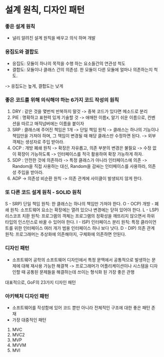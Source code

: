 # 설계 원칙, 디자인 패턴 

### 좋은 설계 원칙
- 널리 알려진 설계 원칙을 배우고 의식 하며 개발


### 응집도와 결합도
- 응집도: 모듈이 하나의 목적을 수행 하는 요소들간의 연관성 척도
- 결합도: 모듈이나 클래스 간의 의존성. 한 모듈이 다른 모듈에 얼마나 의존하는지 척도.

-> 응집도는 높게, 결합도는 낮게 


### 좋은 코드를 위해 의식해야 하는 6가지 코드 작성의 원칙
1. DRY : 같은 것을 몇번씩 반복하지 말것
-> 중복 코드가 있다면 메소드로 분리 
2. PIE : 명확하고 표현력 있게 기술할 것 
-> 애매한 이름x, 알기 쉬운 이름으로, 컨벤션을 따르고 매직넘버에는 이름을 붙이자
3. SRP : 클래스에 주어진 책임은 1개 
-> 단일 책임 원칙
-> 클래스는 하나의 기능이나 책임만을 가져야 하며, 그 책임이 변경될 때 해당 클래스만 수정하면 된다. 
-> 외부 객체는 생성자로 주입 받아라.
4. OCP : 개방 폐쇄 원칙
-> 확장은 자유롭고, 의존 부분의 변경은 불필요
-> 수정 없이 확장이 가능하도록 
-> 인터페이스를 적극 활용하여 확장 가능하게 하자.
5. SDP : 안전한 것에 의존하라
-> 특정 클래스가 아니라 인터페이스에 의존 
-> Random을 직접 사용하는 대신, Random을 감싸는 인터페이스를 사용하라, 의존성 주입을 받아라.
6. ADP
-> 의존성 비순환 원칙 
-> 의존 관계에 사이클이 발생되지 않게 한다.


### 또 다른 코드 설계 원칙 - SOLID 원칙
S - SRP) 단일 책임 원칙: 한 클래스는 하나의 책임만 가져야 한다. 
O - OCP) 개방 - 폐쇄 원칙: 소프트웨어 요소는 확장에는 열려 있으나 변경에는 닫혀 있어야 한다. 
L - LSP) 리스코프 치환 원칙: 프로그램의 객체는 프로그램의 정확성을 깨뜨리지 않으면서 하위 타입의 인스턴스로 바꿀 수 있어야 한다.
I - ISP) 인터페이스 분리 원칙: 특정 클라이언트를 위한 인터페이스 여러 개가 범용 인터페이스 하나 보다 낫다.
D - DIP) 의존 관계 원칙: 프로그래머는 추상화에 의존해야지, 구체화에 의존하면 안된다.


### 디자인 패턴
- 소프트웨어 공학의 소프트웨어 디자인에서 특정 문맥에서 공통적으로 발생하는 문제에 대해 재사용 가능한 해결책
-> 프로그래머가 어플리케이션이나 시스템을 디자인할 때 공통된 문제들을 해결하는데 쓰이는 형식화 된 가장 좋은 관행 

대표적으로, GoF의 23가지 디자인 패턴 

### 아키텍처 디자인 패턴
- 소프트웨어를 작성함에 있어 코드 뿐만 아니라 전체적인 구조에 대한 좋은 패턴 존재
- 가장 대중적인 패턴
1) MVC
2) MVC2
3) MVP
4) MVVM
5) MVI

